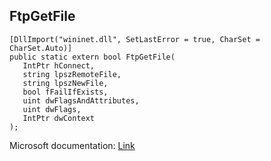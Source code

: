 ## FtpGetFile

```
[DllImport("wininet.dll", SetLastError = true, CharSet = CharSet.Auto)]
public static extern bool FtpGetFile(
   IntPtr hConnect,
   string lpszRemoteFile,
   string lpszNewFile,
   bool fFailIfExists,
   uint dwFlagsAndAttributes,
   uint dwFlags,
   IntPtr dwContext
);
```

Microsoft documentation: [Link](https://docs.microsoft.com/en-us/windows/win32/api/wininet/nf-wininet-ftpgetfilea)

